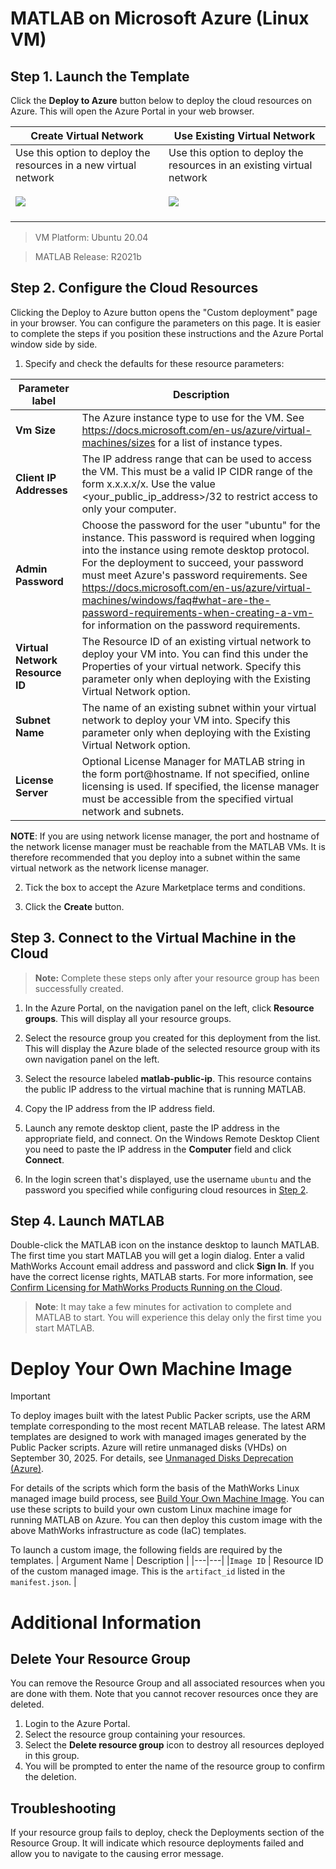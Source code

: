 # MATLAB on Microsoft Azure (Linux VM)

## Step 1. Launch the Template

Click the **Deploy to Azure** button below to deploy the cloud resources on Azure. This will open the Azure Portal in your web browser.

| Create Virtual Network | Use Existing Virtual Network |
| --- | --- |
| Use this option to deploy the resources in a new virtual network<br><br><a href="https://portal.azure.com/#create/Microsoft.Template/uri/https%3A%2F%2Fraw.githubusercontent.com%2Fmathworks-ref-arch%2Fmatlab-on-azure%2Fmaster%2Freleases%2FR2021b%2Fazuredeploy-R2021b.json" target="_blank"><img src="http://azuredeploy.net/deploybutton.png"/></a></br></br> | Use this option to deploy the resources in an existing virtual network <br><br><a href="https://portal.azure.com/#create/Microsoft.Template/uri/https%3A%2F%2Fraw.githubusercontent.com%2Fmathworks-ref-arch%2Fmatlab-on-azure%2Fmaster%2Freleases%2FR2021b%2Fazuredeploy-existing-vnet-R2021b.json" target="_blank"><img src="http://azuredeploy.net/deploybutton.png"/></a></br></br> |

> VM Platform: Ubuntu 20.04
  
> MATLAB Release: R2021b

## Step 2. Configure the Cloud Resources
Clicking the Deploy to Azure button opens the "Custom deployment" page in your browser. You can configure the parameters on this page. It is easier to complete the steps if you position these instructions and the Azure Portal window side by side.

1. Specify and check the defaults for these resource parameters:

| Parameter label | Description |
| --------------- | ----------- |
| **Vm Size** | The Azure instance type to use for the VM. See https://docs.microsoft.com/en-us/azure/virtual-machines/sizes for a list of instance types. |
| **Client IP Addresses** | The IP address range that can be used to access the VM. This must be a valid IP CIDR range of the form x.x.x.x/x. Use the value <your_public_ip_address>/32 to restrict access to only your computer. |
| **Admin Password** | Choose the password for the user "ubuntu" for the instance. This password is required when logging into the instance using remote desktop protocol. For the deployment to succeed, your password must meet Azure's password requirements. See https://docs.microsoft.com/en-us/azure/virtual-machines/windows/faq#what-are-the-password-requirements-when-creating-a-vm- for information on the password requirements. |
| **Virtual Network Resource ID** | The Resource ID of an existing virtual network to deploy your VM into. You can find this under the Properties of your virtual network. Specify this parameter only when deploying with the Existing Virtual Network option. |
| **Subnet Name** | The name of an existing subnet within your virtual network to deploy your VM into. Specify this parameter only when deploying with the Existing Virtual Network option. |
| **License Server** | Optional License Manager for MATLAB string in the form port@hostname. If not specified, online licensing is used. If specified, the license manager must be accessible from the specified virtual network and subnets. |


**NOTE**: If you are using network license manager, the port and hostname of the network license manager must be reachable from the MATLAB VMs. It is therefore recommended that you deploy into a subnet within the same virtual network as the network license manager.

2. Tick the box to accept the Azure Marketplace terms and conditions.

3. Click the **Create** button.

## Step 3. Connect to the Virtual Machine in the Cloud

>   **Note:** Complete these steps only after your resource group has been successfully created.

1.  In the Azure Portal, on the navigation panel on the left, click **Resource
    groups**. This will display all your resource groups.

2.  Select the resource group you created for this deployment from the list. This
    will display the Azure blade of the selected resource group with its own
    navigation panel on the left.

3.  Select the resource labeled **matlab-public-ip**. This resource
    contains the public IP address to the virtual machine that is running MATLAB.

4.  Copy the IP address from the IP address field.

5.  Launch any remote desktop client, paste the IP address in the appropriate field, and connect. On the Windows Remote Desktop Client you need to paste the IP address in the **Computer** field and click **Connect**.

6. In the login screen that's displayed, use the username `ubuntu` and the password you specified while configuring cloud resources in [Step 2](#step-2-configure-cloud-resources).

## Step 4. Launch MATLAB

Double-click the MATLAB icon on the instance desktop to launch MATLAB. The first time you start MATLAB you will get a login dialog. Enter a valid MathWorks Account email address and password and click **Sign In**. If you have the correct license rights, MATLAB starts. For more information, see [Confirm Licensing for MathWorks Products Running on the Cloud](https://mathworks.com/help/install/license/licensing-for-mathworks-products-running-on-the-cloud.html).

>**Note**: It may take a few minutes for activation to complete and MATLAB to start. You will experience this delay only the first time you start MATLAB.

# Deploy Your Own Machine Image

> [!IMPORTANT]
> To deploy images built with the latest Public Packer scripts, use the ARM template corresponding to the most recent MATLAB release. The latest ARM templates are designed to work with managed images generated by the Public Packer scripts. Azure will retire unmanaged disks (VHDs) on September 30, 2025. For details, see [Unmanaged Disks Deprecation (Azure)](https://learn.microsoft.com/en-us/azure/virtual-machines/unmanaged-disks-deprecation).

For details of the scripts which form the basis of the MathWorks Linux managed image build process,
see [Build Your Own Machine Image](https://github.com/mathworks-ref-arch/matlab-on-azure/blob/master/packer/v1/README.md).
You can use these scripts to build your own custom Linux machine image for running MATLAB on Azure.
You can then deploy this custom image with the above MathWorks infrastructure as code (IaC) templates.

To launch a custom image, the following fields are required by the templates.
| Argument Name | Description |
|---|---|
|`Image ID` | Resource ID of the custom managed image. This is the `artifact_id` listed in the `manifest.json`. |

# Additional Information

## Delete Your Resource Group
You can remove the Resource Group and all associated resources when you are done with them. Note that you cannot recover resources once they are deleted.

1.  Login to the Azure Portal.
2.  Select the resource group containing your resources.
3.  Select the **Delete resource group** icon to destroy all resources deployed
    in this group.
4.  You will be prompted to enter the name of the resource group to confirm the
    deletion.

## Troubleshooting
If your resource group fails to deploy, check the Deployments section of the Resource Group. It will indicate which resource deployments failed and allow you to navigate to the causing error message.